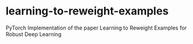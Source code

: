 # learning-to-reweight-examples
PyTorch Implementation of the paper Learning to Reweight Examples for Robust Deep Learning
